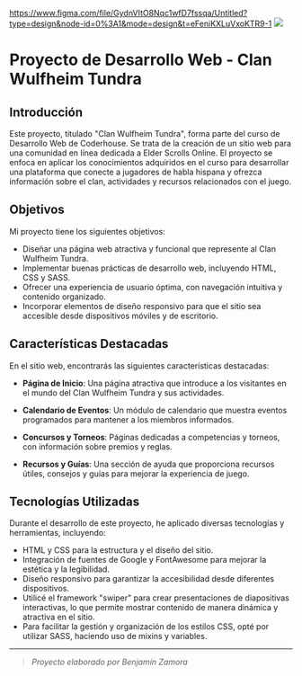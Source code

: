 https://www.figma.com/file/GydnVItO8Nqc1wfD7fssqa/Untitled?type=design&node-id=0%3A1&mode=design&t=eFeniKXLuVxoKTR9-1
[![](https://cdn.discordapp.com/icons/559140696636784642/ebf35a5c5774a71cf320bd5017018a9f.webp)](http://https://cdn.discordapp.com/icons/559140696636784642/ebf35a5c5774a71cf320bd5017018a9f.webp)

# Proyecto de Desarrollo Web - Clan Wulfheim Tundra

## Introducción

Este proyecto, titulado "Clan Wulfheim Tundra", forma parte del curso de Desarrollo Web de Coderhouse. Se trata de la creación de un sitio web para una comunidad en línea dedicada a Elder Scrolls Online. El proyecto se enfoca en aplicar los conocimientos adquiridos en el curso para desarrollar una plataforma que conecte a jugadores de habla hispana y ofrezca información sobre el clan, actividades y recursos relacionados con el juego.

## Objetivos

Mi proyecto tiene los siguientes objetivos:

- Diseñar una página web atractiva y funcional que represente al Clan Wulfheim Tundra.
- Implementar buenas prácticas de desarrollo web, incluyendo HTML, CSS y SASS.
- Ofrecer una experiencia de usuario óptima, con navegación intuitiva y contenido organizado.
- Incorporar elementos de diseño responsivo para que el sitio sea accesible desde dispositivos móviles y de escritorio.

## Características Destacadas

En el sitio web, encontrarás las siguientes características destacadas:

- **Página de Inicio**: Una página atractiva que introduce a los visitantes en el mundo del Clan Wulfheim Tundra y sus actividades.

- **Calendario de Eventos**: Un módulo de calendario que muestra eventos programados para mantener a los miembros informados.

- **Concursos y Torneos**: Páginas dedicadas a competencias y torneos, con información sobre premios y reglas.

- **Recursos y Guías**: Una sección de ayuda que proporciona recursos útiles, consejos y guías para mejorar la experiencia de juego.

## Tecnologías Utilizadas

Durante el desarrollo de este proyecto, he aplicado diversas tecnologías y herramientas, incluyendo:

- HTML y CSS para la estructura y el diseño del sitio.
- Integración de fuentes de Google y FontAwesome para mejorar la estética y la legibilidad.
- Diseño responsivo para garantizar la accesibilidad desde diferentes dispositivos.
- Utilicé el framework "swiper" para crear presentaciones de diapositivas interactivas, lo que permite mostrar contenido de manera dinámica y atractiva en el sitio.
- Para facilitar la gestión y organización de los estilos CSS, opté por utilizar SASS, haciendo uso de mixins y variables.

------------

> *Proyecto elaborado por Benjamín Zamora*
